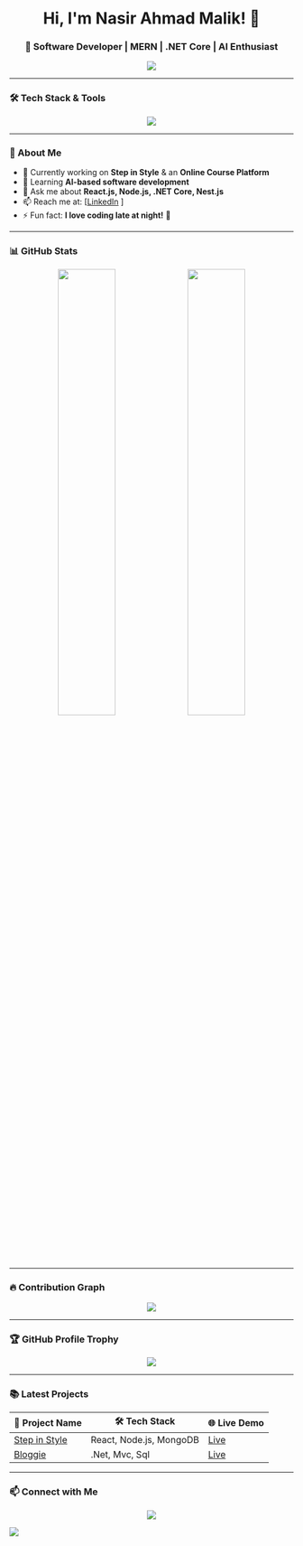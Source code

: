 <h1 align="center">Hi, I'm Nasir Ahmad Malik! 👋</h1>
<h3 align="center">🚀 Software Developer | MERN | .NET Core | AI Enthusiast</h3>

<p align="center">
  <img src="https://readme-typing-svg.herokuapp.com?font=Roboto&size=22&color=F79327&center=true&vCenter=true&width=600&lines=Full-Stack+Developer;MERN+Stack+Expert;.Net+Core+Expert;AI+Software+Enthusiast;Open-Source+Contributor;Coding+Late+Night+🌙" />
</p>

---

### **🛠 Tech Stack & Tools**
<p align="center">
  <img src="https://skillicons.dev/icons?i=html,css,js,ts,react,nextjs,redux,nodejs,express,nestjs,dotnet,mongodb,postgres,sqlite,firebase,docker,git,postman,aws,azure" />
</p>

---

### **🚀 About Me**
- 🔭 Currently working on **Step in Style** & an **Online Course Platform**  
- 🌱 Learning **AI-based software development**  
- 💬 Ask me about **React.js, Node.js, .NET Core, Nest.js**  
- 📫 Reach me at: [[LinkedIn](https://linkedin.com/in/nasir-ahmad-250949250/) ]  
- ⚡ Fun fact: **I love coding late at night!** 🌙  

---

### **📊 GitHub Stats**
<div align="center">
  <img width="45%" src="https://github-readme-streak-stats.herokuapp.com/?user=NasirAhmedMalik&theme=radical" />
  <img width="45%" src="https://github-readme-stats.vercel.app/api?username=NasirAhmedMalik&show_icons=true&theme=radical" />
</div>

---

### **🔥 Contribution Graph**
<p align="center">
  <img src="https://github-readme-activity-graph.vercel.app/graph?username=Nasir653&theme=react-dark" />
</p>

---

### **🏆 GitHub Profile Trophy**
<p align="center">
  <img src="https://github-profile-trophy.vercel.app/?username=Nasir653&theme=dracula&margin-w=15" />
</p>

---

### **📚 Latest Projects**
| 🚀 Project Name | 🛠 Tech Stack | 🌐 Live Demo |
|---------------|-------------|-------------|
| [Step in Style](https://github.com/Nasir653/Step_In_Style.git) | React, Node.js, MongoDB | [Live](https://your-project.com) |
| [Bloggie](https://github.com/Nasir653/Bloggie.git) | .Net, Mvc, Sql | [Live](https://your-project.com) |

---

### **📫 Connect with Me**
<p align="center">
  <a href="https://linkedin.com/in/nasir-ahmad-250949250/"><img src="https://img.shields.io/badge/-LinkedIn-blue?style=flat&logo=Linkedin&logoColor=white"/></a>

  <a href="https://github.com/Nasir653"><img src="https://img.shields.io/badge/-GitHub-gray?style=flat&logo=github&logoColor=white"/></a>
</p>
